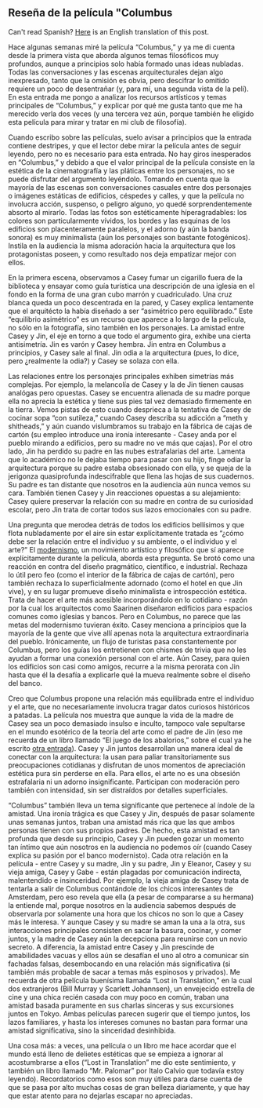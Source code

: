 ## Reseña de la película "Columbus

Can't read Spanish? [Here](https://franklin.dyer.me/post/150) is an English translation of this post.

Hace algunas semanas miré la película “Columbus,” y ya me di cuenta desde la primera vista que aborda algunos temas filosóficos muy profundos, aunque a principios solo había formado unas ideas nubladas. Todas las conversaciones y las escenas arquitecturales dejan algo inexpresado, tanto que la omisión es obvia, pero descifrar lo omitido requiere un poco de desentrañar (y, para mí, una segunda vista de la pelí). En esta entrada me pongo a analizar los recursos artísticos y temas principales de “Columbus,” y explicar por qué me gusta tanto que me ha merecido verla dos veces (y una tercera vez aún, porque también he eligido esta película para mirar y tratar en mi club de filosofía).

Cuando escribo sobre las películas, suelo avisar a principios que la entrada contiene destripes, y que el lector debe mirar la película antes de seguir leyendo, pero no es necesario para esta entrada. No hay giros inesperados en “Columbus,” y debido a que el valor principal de la película consiste en la estética de la cinematografía y las pláticas entre los personajes, no se puede disfrutar del argumento leyéndolo. Tomando en cuenta que la mayoría de las escenas son conversaciones casuales entre dos personajes o imágenes estáticas de edificios, céspedes y calles, y que la película no involucra acción, suspenso, o peligro alguno, yo quedé sorprendentemente absorto al mirarlo. Todas las fotos son estéticamente híperagradables: los colores son particularmente vívidos, los bordes y las esquinas de los edificios son placenteramente paralelos, y el adorno (y aún la banda sonora) es muy minimalista (aún los personajes son bastante fotogénicos). Instila en la audiencia la misma adoración hacia la arquitectura que los protagonistas poseen, y como resultado nos deja empatizar mejor con ellos.

En la primera escena, observamos a Casey fumar un cigarillo fuera de la biblioteca y ensayar como guía turística una descripción de una iglesia en el fondo en la forma de una gran cubo marrón y cuadriculado. Una cruz blanca queda un poco descentrada en la pared, y Casey explica lentamente que el arquitécto la había diseñado a ser “asimétrico pero equilibrado.” Este “equilibrio asimétrico” es un recurso que aparece a lo largo de la película, no sólo en la fotografía, sino también en los personajes. La amistad entre Casey y Jin, el eje en torno a que todo el argumento gira, exhibe una cierta antisimetría. Jin es varón y Casey hembra. Jin entra en Columbus a principios, y Casey sale al final. Jin odia a la arquitectura (pues, lo dice, pero ¿realmente la odia?) y Casey se solaza con ella.

Las relaciones entre los personajes principales exhiben simetrías más complejas. Por ejemplo, la melancolía de Casey y la de Jin tienen causas analógas pero opuestas. Casey se encuentra alienada de su madre porque ella no aprecia la estética y tiene sus pies tal vez demasiado firmemente en la tierra. Vemos pistas de esto cuando desprieca a la tentativa de Casey de cocinar sopa “con sutileza,” cuando Casey describa su adicción a  “meth y shitheads,” y aún cuando vislumbramos su trabajo en la fábrica de cajas de cartón (su empleo introduce una ironía interesante - Casey anda por el pueblo mirando a edificios, pero su madre no ve más que cajas). Por el otro lado, Jin ha perdido su padre en las nubes estrafalarias del arte. Lamenta que lo académico no le dejaba tiempo para pasar con su hijo, finge odiar la arquitectura porque su padre estaba obsesionado con ella, y se queja de la jerigonza quasiprofunda indescifrable que llena las hojas de sus cuadernos. Su padre es tan distante que nosotros en la audiencia aún nunca vemos su cara. También tienen Casey y Jin reacciones opuestas a su alejamiento: Casey quiere preservar la relación con su madre en contra de su curiosidad escolar, pero Jin trata de cortar todos sus lazos emocionales con su padre.
 
Una pregunta que merodea detrás de todos los edificios bellísimos y que flota nubladamente por el aire sin estar explícitamente tratada es “¿cómo debe ser la relación entre el individuo y su ambiente, o el individuo y el arte?” El [modernismo](https://en.wikipedia.org/wiki/Modernism), un movimiento artístico y filosófico que sí aparece explícitamente durante la película, aborda esta pregunta. Se brotó como una reacción en contra del diseño pragmático, científico, e industrial. Rechaza lo útil pero feo (como el interior de la fábrica de cajas de cartón), pero también rechaza lo superficialmente adornado (como el hotel en que Jin vive), y en su lugar promueve diseño minimalista e introspección estética. Trata de hacer el arte más acesible incorporándolo en lo cotidiano - razón por la cual los arquitectos como Saarinen diseñaron edificios para espacios comunes como iglesias y bancos. Pero en Columbus, no parece que las metas del modernismo tuvieran éxito. Casey menciona a principios que la mayoría de la gente que vive allí apenas nota la arquitectura extraordinaria del pueblo. Irónicamente, un flujo de turistas pasa constantemente por Columbus, pero los guías los entretienen con chismes de trivia que no les ayudan a formar una conexión personal con el arte. Aún Casey, para quien los edificios son casi como amigos, recurre a la misma perorata con Jin hasta que él la desafía a explicarle qué la mueva realmente sobre el diseño del banco.

Creo que Columbus propone una relación más equilibrada entre el individuo y el arte, que no necesariamente involucra tragar datos curiosos históricos a patadas. La película nos muestra que aunque la vida de la madre de Casey sea un poco demasiado insulso e inculto, tampoco vale sepultarse en el mundo esotérico de la teoría del arte como el padre de Jin (eso me recuerda de un libro llamado “El juego de los abalorios,” sobre el cual ya he escrito [otra entrada](https://franklin.dyer.me/post/56)). Casey y Jin juntos desarrollan una manera ideal de conectar con la arquitectura: la usan para paliar transitoriamente sus preocupaciones cotidianas y disfrutan de unos momentos de apreciación estética pura sin perderse en ella. Para ellos, el arte no es una obsesión estrafalaria ni un adorno insignificante. Participan con moderación pero también con intensidad, sin ser distraídos por detalles superficiales.

“Columbus” también lleva un tema significante que pertenece al índole de la amistad. Una ironía trágica es que Casey y Jin, después de pasar solamente unas semanas juntos, traban una amistad más rica que las que ambos personas tienen con sus propios padres. De hecho, esta amistad es tan profunda que desde su principio, Casey y Jin pueden gozar un momento tan íntimo que aún nosotros en la audiencia no podemos oír (cuando Casey explica su pasión por el banco modernisto). Cada otra relación en la película - entre Casey y su madre, Jin y su padre, Jin y Eleanor, Casey y su vieja amiga, Casey y Gabe - están plagadas por comunicación indirecta, malentendido e insinceridad. Por ejemplo, la vieja amiga de Casey trata de tentarla a salir de Columbus contándole de los chicos interesantes de Amsterdam, pero eso revela que ella (a pesar de compararse a su hermana) la entiende mal, porque nosotros en la audiencia sabemos después de observarla por solamente una hora que los chicos no son lo que a Casey más le interesa. Y aunque Casey y su madre se aman la una a la otra, sus interacciones principales consisten en sacar la basura, cocinar, y comer juntos, y la madre de Casey aún la decepciona para reunirse con un novio secreto. A diferencia, la amistad entre Casey y Jin prescinde de amabilidades vacuas y ellos aún se desafían el uno al otro a comunicar sin fachadas falsas, desembocando en una relación más significativa (si también más probable de sacar a temas más espinosos y privados). Me recuerda de otra película buenísima llamada “Lost in Translation,” en la cual dos extranjeros (Bill Murray y Scarlett Johannsen), un envejecido estrella de cine y una chica recién casada con muy poco en común, traban una amistad basada puramente en sus charlas sinceras y sus excursiones juntos en Tokyo. Ambas películas parecen sugerir que el tiempo juntos, los lazos familiares, y hasta los intereses comunes no bastan para formar una amistad significativa, sino la sinceridad desinhibida.

Una cosa más: a veces, una película o un libro me hace acordar que el mundo está lleno de delietes estéticas que se empieza a ignorar al acostumbrarse a ellos (“Lost in Translation” me dio este sentimiento, y también un libro llamado “Mr. Palomar” por Italo Calvio que todavía estoy leyendo). Recordatorios como esos son muy útiles para darse cuenta de que se pasa por alto muchas cosas de gran belleza diariamente, y que hay que estar atento para no dejarlas escapar no apreciadas.
